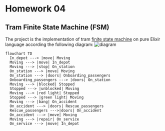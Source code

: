 # Homework 04

## Tram Finite State Machine (FSM)

The project is the implementation of tram [finite state machine](https://en.wikipedia.org/wiki/Finite-state_machine) on pure Elixir language according the following diagram:
![diagram](https://www.mermaidchart.com/raw/41c0536c-7c33-422c-a270-5e2faf5096cc?theme=light&version=v0.1&format=svg)

```renderAs=mermaid
flowchart TD
  In_depot ---> |move| Moving
  Moving ---> |move| In_depot
  Moving ---> |stop| On_station
  On_station ---> |move| Moving
  On_station ---> |doors| Onboarding_passengers
  Onboarding_passengers ---> |doors| On_station
  Moving ---> |blocked| Stopped
  Stopped ---> |unblocked| Moving 
  Moving ---> |red light| Stopped
  Stopped ---> |green light| Moving
  Moving ---> |bang| On_accident
  On_accident ---> |doors| Rescue_passengers
  Rescue_passengers --->|doors| On_accident
  On_accident ---> |move| Moving
  Moving ---> |repair| On_service
  On_service ---> |move| In_depot
```
